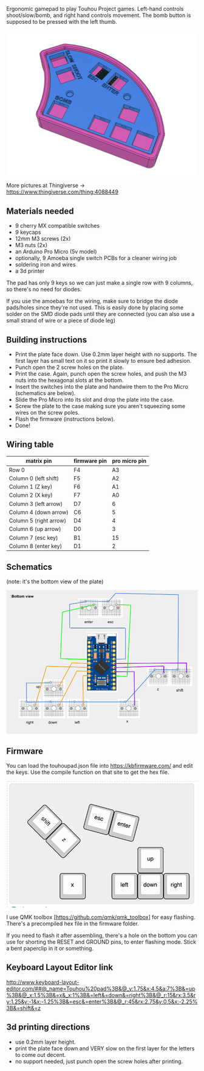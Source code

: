 Ergonomic gamepad to play Touhou Project games. Left-hand controls shoot/slow/bomb, and right hand controls movement. The bomb button is supposed to be pressed with the left thumb.

![Rendering](https://raw.githubusercontent.com/Pimentoso/TouhouPad/master/images/screen.png)

More pictures at Thingiverse -> https://www.thingiverse.com/thing:4088449

## Materials needed

- 9 cherry MX compatible switches
- 9 keycaps
- 12mm M3 screws (2x)
- M3 nuts (2x)
- an Arduino Pro Micro (5v model)
- optionally, 9 Amoeba single switch PCBs for a cleaner wiring job
- soldering iron and wires
- a 3d printer

The pad has only 9 keys so we can just make a single row with 9 columns, so there's no need for diodes.

If you use the amoebas for the wiring, make sure to bridge the diode pads/holes since they're not used. This is easily done by placing some solder on the SMD diode pads until they are connected (you can also use a small strand of wire or a piece of diode leg)

## Building instructions

- Print the plate face down. Use 0.2mm layer height with no supports. The first layer has small text on it so print it slowly to ensure bed adhesion.
- Punch open the 2 screw holes on the plate.
- Print the case. Again, punch open the screw holes, and push the M3 nuts into the hexagonal slots at the bottom.
- Insert the switches into the plate and handwire them to the Pro Micro (schematics are below).
- Slide the Pro Micro into its slot and drop the plate into the case.
- Screw the plate to the case making sure you aren't squeezing some wires on the screw poles.
- Flash the firmware (instructions below).
- Done!

## Wiring table

| matrix pin | firmware pin | pro micro pin |
| --- | --- | --- |
| Row 0 | F4 | A3 |
| Column 0 (left shift) | F5 | A2 |
| Column 1 (Z key) | F6 | A1 |
| Column 2 (X key) | F7 | A0 |
| Column 3 (left arrow) | D7 | 6 |
| Column 4 (down arrow) | C6 | 5 |
| Column 5 (right arrow) | D4 | 4 |
| Column 6 (up arrow) | D0 | 3 |
| Column 7 (esc key) | B1 | 15 |
| Column 8 (enter key) | D1 | 2 |

## Schematics

(note: it's the bottom view of the plate)

![Schematics](https://raw.githubusercontent.com/Pimentoso/TouhouPad/master/images/schematics.png)

## Firmware

You can load the touhoupad.json file into https://kbfirmware.com/ and edit the keys. Use the compile function on that site to get the hex file.

![Layout](https://raw.githubusercontent.com/Pimentoso/TouhouPad/master/images/layout.png)

I use QMK toolbox [https://github.com/qmk/qmk_toolbox] for easy flashing. There's a precompiled hex file in the firmware folder.

If you need to flash it after assembling, there's a hole on the bottom you can use for shorting the RESET and GROUND pins, to enter flashing mode. Stick a bent paperclip in it or something.

## Keyboard Layout Editor link

http://www.keyboard-layout-editor.com/##@_name=Touhou%20pad%3B&@_y:1.75&x:4.5&a:7%3B&=up%3B&@_x:1.5%3B&=x&_x:1%3B&=left&=down&=right%3B&@_r:15&rx:3.5&ry:1.25&y:-1&x:-1.25%3B&=esc&=enter%3B&@_r:45&rx:2.75&y:0.5&x:-2.25%3B&=shift&=z


## 3d printing directions

- use 0.2mm layer height.
- print the plate face down and VERY slow on the first layer for the letters to come out decent.
- no support needed, just punch open the screw holes after printing.